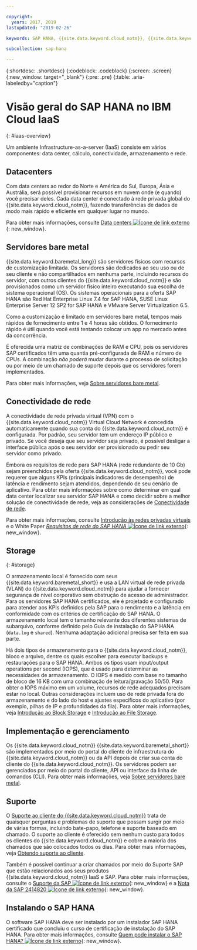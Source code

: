 ```yaml
---

copyright:
  years: 2017, 2019
lastupdated: "2019-02-26"

keywords: SAP HANA, {{site.data.keyword.cloud_notm}}, {{site.data.keywords.baremetal_short}}, data centers, VPN,

subcollection: sap-hana

---
```


{:shortdesc: .shortdesc}
{:codeblock: .codeblock}
{:screen: .screen}
{:new_window: target="_blank"}
{:pre: .pre}
{:table: .aria-labeledby="caption"}

# Visão geral do SAP HANA no IBM Cloud IaaS
{: #iaas-overview}

Um ambiente Infrastructure-as-a-server (IaaS) consiste em vários componentes: data center, cálculo, conectividade, armazenamento e rede.

## Datacenters

Com data centers ao redor do Norte e América do Sul, Europa, Ásia e Austrália, será possível provisionar recursos em nuvem onde (e quando) você precisar deles. Cada data center é conectado à rede privada global do {{site.data.keyword.cloud_notm}}, fazendo transferências de dados de modo mais rápido e eficiente em qualquer lugar no mundo.

Para obter mais informações, consulte [Data centers ![Ícone de link externo](../../icons/launch-glyph.svg "Ícone de link externo")](https://www.ibm.com/cloud-computing/bluemix/data-centers){: new_window}.

## Servidores bare metal

{{site.data.keyword.baremetal_long}} são servidores físicos com recursos de customização limitada. Os servidores são dedicados ao seu uso ou de seu cliente e não compartilhados em nenhuma parte, incluindo recursos do servidor, com outros clientes do {{site.data.keyword.cloud_notm}} e são provisionados como um servidor físico inteiro executando sua escolha de sistema operacional (OS). Os sistemas operacionais para a oferta SAP HANA são Red Hat Enterprise Linux 7.4 for SAP HANA, SUSE Linux Enterprise Server 12 SP2 for SAP HANA e VMware Server Virtualization 6.5.

Como a customização é limitado em servidores bare metal, tempos mais rápidos de fornecimento entre 1 e 4 horas são obtidos. O fornecimento rápido é útil quando você está tentando colocar um app no mercado antes da concorrência.

É oferecida uma matriz de combinações de RAM e CPU, pois os servidores SAP certificados têm uma quantia pré-configurada de RAM e número de CPUs. A combinação *não poderá* mudar durante o processo de solicitação ou por meio de um chamado de suporte depois que os servidores forem implementados.

Para obter mais informações, veja [Sobre servidores bare metal](/docs/bare-metal?topic=bare-metal-about#about).

## Conectividade de rede

A conectividade de rede privada virtual (VPN) com o {{site.data.keyword.cloud_notm}} Virtual Cloud Network é concedida automaticamente quando sua conta do {{site.data.keyword.cloud_notm}} é configurada. Por padrão, seu servidor tem um endereço IP público e privado. Se você deseja que seu servidor seja privado, é possível desligar a interface pública após o seu servidor ser provisionado ou pedir seu servidor como privado.

Embora os requisitos de rede para SAP HANA (rede redundante de 10 Gb) sejam preenchidos pela oferta {{site.data.keyword.cloud_notm}}, você pode requerer que alguns KPIs (principais indicadores de desempenho) de latência e rendimento sejam atendidos, dependendo de seu cenário de aplicativo. Para obter mais informações sobre como determinar em qual data center localizar seu servidor SAP HANA e como decidir sobre a melhor solução de conectividade de rede, veja as considerações de [Conectividade de rede](/docs/infrastructure/sap-hana?topic=sap-hana-considerations#network_connectivity).

Para obter mais informações, consulte [Introdução às redes privadas virtuais](/docs/infrastructure/iaas-vpn?topic=VPN-gettingstarted-with-virtual-private-networking#gettingstarted-with-virtual-private-networking) e o White Paper [*Requisitos de rede do SAP HANA* ![Ícone de link externo](../../icons/launch-glyph.svg "Ícone de link externo")](https://www.sap.com/documents/2016/08/1cd2c2fb-807c-0010-82c7-eda71af511fa.html){: new_window}.

## Storage
{: #storage}

O armazenamento local é fornecido com seus {{site.data.keyword.baremetal_short}} e usa a LAN virtual de rede privada (VLAN) do {{site.data.keyword.cloud_notm}} para ajudar a fornecer segurança de nível corporativo sem obstrução de acesso de administrador. Para os servidores SAP HANA certificados, ele é projetado e configurado para atender aos KPIs definidos pela SAP para o rendimento e a latência em conformidade com os critérios de certificação do SAP HANA. O armazenamento local tem o tamanho relevante dos diferentes sistemas de subarquivo, conforme definido pelo Guia de instalação do SAP HANA (`data.log` e `shared`). Nenhuma adaptação adicional precisa ser feita em sua parte.

Há dois tipos de armazenamento para o {{site.data.keyword.cloud_notm}}, bloco e arquivo, dentre os quais escolher para executar backups e restaurações para o SAP HANA. Ambos os tipos usam input/output operations per second (IOPS), que é usado para determinar as necessidades de armazenamento. O IOPS é medido com base no tamanho de bloco de 16 KB com uma combinação de leitura/gravação 50/50. Para obter o IOPS máximo em um volume, recursos de rede adequados precisam estar no local. Outras considerações incluem uso de rede privada fora do armazenamento e do lado do host e ajustes específicos do aplicativo (por exemplo, pilhas de IP e profundidades da fila). Para obter mais informações, veja [Introdução ao Block Storage](/docs/infrastructure/BlockStorage?topic=BlockStorage-getting-started#getting-started) e [Introdução ao File Storage](/docs/infrastructure/FileStorage?topic=FileStorage-getting-started#getting-started).

## Implementação e gerenciamento

Os {{site.data.keyword.cloud_notm}} {{site.data.keyword.baremetal_short}} são implementados por meio do portal do cliente de infraestrutura do {{site.data.keyword.cloud_notm}} ou da API depois de criar sua conta do cliente do {{site.data.keyword.cloud_notm}}. Os servidores podem ser gerenciados por meio do portal do cliente, API ou interface da linha de comandos (CLI). Para obter mais informações, veja [Sobre servidores bare metal](/docs/bare-metal?topic=bare-metal-about#about).

## Suporte

O [Suporte ao cliente do {{site.data.keyword.cloud_notm}}](/docs/get-support?topic=get-support-getting-customer-support#getting-customer-support) trata de quaisquer perguntas e problemas de suporte que possam surgir por meio de várias formas, incluindo bate-papo, telefone e suporte baseado em chamado. O suporte ao cliente é oferecido sem nenhum custo para todos os clientes do {{site.data.keyword.cloud_notm}} e cobre a maioria dos chamados que são colocados todos os dias. Para obter mais informações, veja [Obtendo suporte ao cliente](/docs/get-support?topic=get-support-getting-customer-support#getting-customer-support).

Também é possível continuar a criar chamados por meio do Suporte SAP que estão relacionados aos seus produtos {{site.data.keyword.cloud_notm}} IaaS e SAP. Para obter mais informações, consulte o [Suporte da SAP ![Ícone de link externo](../../icons/launch-glyph.svg "Ícone de link externo")](https://support.sap.com/en/index.html){: new_window} e a [Nota da SAP 2414820 ![Ícone de link externo](../../icons/launch-glyph.svg "Ícone de link externo")](https://launchpad.support.sap.com/#/notes/2414820){: new_window}.

## Instalando o SAP HANA

O software SAP HANA deve ser instalado por um instalador SAP HANA certificado que concluiu o curso de certificação de instalação do SAP HANA. Para obter mais informações, consulte [Quem pode instalar o SAP HANA? ![Ícone de link externo](../../icons/launch-glyph.svg "Ícone de link externo")](http://www.saphanacentral.com/p/who-can-install-sap-hana.html){: new_window}.
